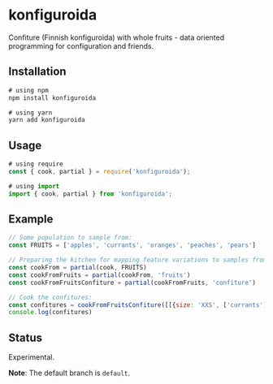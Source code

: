 # konfiguroida

Confiture (Finnish konfiguroida) with whole fruits - data oriented programming for configuration and friends.

## Installation

```js
# using npm
npm install konfiguroida

# using yarn
yarn add konfiguroida
```

## Usage

```js
# using require
const { cook, partial } = require('konfiguroida');

# using import
import { cook, partial } from 'konfiguroida';
```

## Example


```js
// Some population to sample from:
const FRUITS = ['apples', 'currants', 'oranges', 'peaches', 'pears']

// Preparing the kitchen for mapping feature variations to samples from a population:
const cookFrom = partial(cook, FRUITS)
const cookFromFruits = partial(cookFrom, 'fruits')
const cookFromFruitsConfiture = partial(cookFromFruits, 'confiture')

// Cook the confitures:
const confitures = cookFromFruitsConfiture([[{size: 'XXS', ['currants']], [{size: 'XXL'}, null]])
console.log(confitures)
```

## Status

Experimental.

**Note**: The default branch is `default`.
